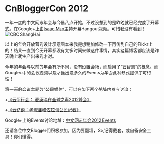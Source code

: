 # CnBloggerCon 2012

一年一度的中文网志年会与今晨八点开始，不过没想到的是昨晚就已经完成了开幕式。在Google+上由[Isaac Mao](https://plus.google.com/u/0/108255121787158995006/posts)主持开幕Hangout视频。可惜我没有看到！
![CBC ShangHai](http://farm8.staticflickr.com/7248/7482001638_741df3dc29_z.jpg)

<!-- more -->

以上的年会开放营的设计示意图本来我是想稍加修改一下再传到自己的Flickr上的！结果一直到今天开幕都没有太多时间来做这件事情，其实这篇博客都应该是昨天晚上就生产出来的才对。

今年的年会与以前的年会有所不同，没有设置会场，而启用了“云智慧”的概念。而Google+中的会议视频以及才推出没多久的Events为年会此种形式提供了可行性！

第一天的会议主题为“公民媒体”，可以在如下两个地址内参与讨论：

+[《云平行会： 麦康瑞在全球之声2012峰会》](https://plus.google.com/u/0/b/109054790672076236049/109054790672076236049/posts/H1S6teGmyZU)

+[《云访谈：老虎庙和佐拉谈公民记者》](https://plus.google.com/u/0/b/109054790672076236049/109054790672076236049/posts/CTP4rSwsyod)

Google+上的Events讨论地址：[中文网志年会2012 Events](https://plus.google.com/u/0/events/c23c4euf99fe372fuevn57jqbg0/109054790672076236049)

还请各位中文Blogger们积极参加，因为要翻墙，So,记得戴套，或自备安全工具！你们懂得。